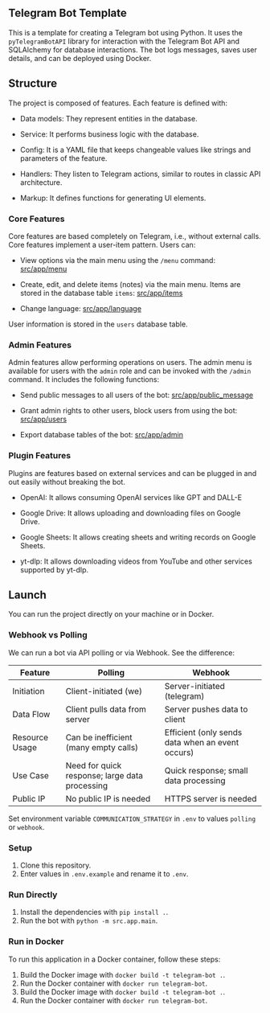 ## Telegram Bot Template

This is a template for creating a Telegram bot using Python. It uses the `pyTelegramBotAPI` library for interaction with the Telegram Bot API and SQLAlchemy for database interactions. The bot logs messages, saves user details, and can be deployed using Docker.


## Structure

The project is composed of features. Each feature is defined with:

- Data models: They represent entities in the database.

- Service: It performs business logic with the database.

- Config: It is a YAML file that keeps changeable values like strings and parameters of the feature.

- Handlers: They listen to Telegram actions, similar to routes in classic API architecture.

- Markup: It defines functions for generating UI elements.

### Core Features

Core features are based completely on Telegram, i.e., without external calls. Core features implement a user-item pattern. Users can:

- View options via the main menu using the `/menu` command: [src/app/menu](src/app/menu)

- Create, edit, and delete items (notes) via the main menu. Items are stored in the database table `items`: [src/app/items](src/app/items)

- Change language: [src/app/language](src/app/language)

User information is stored in the `users` database table.

### Admin Features

Admin features allow performing operations on users. The admin menu is available for users with the `admin` role and can be invoked with the `/admin` command. It includes the following functions:

- Send public messages to all users of the bot: [src/app/public_message](src/app/public_message)

- Grant admin rights to other users, block users from using the bot: [src/app/users](src/app/users)

- Export database tables of the bot: [src/app/admin](src/app/admin)

### Plugin Features

Plugins are features based on external services and can be plugged in and out easily without breaking the bot.

- OpenAI: It allows consuming OpenAI services like GPT and DALL-E

- Google Drive: It allows uploading and downloading files on Google Drive.

- Google Sheets: It allows creating sheets and writing records on Google Sheets.

- yt-dlp: It allows downloading videos from YouTube and other services supported by yt-dlp.

## Launch

You can run the project directly on your machine or in Docker.

### Webhook vs Polling

We can run a bot via API polling or via Webhook. See the difference:

| Feature |	Polling |	Webhook |
| - | - | - |
| Initiation |	Client-initiated (we) |	Server-initiated (telegram) |
| Data Flow |	Client pulls data from server |	Server pushes data to client |
| Resource Usage |	Can be inefficient (many empty calls)	| Efficient (only sends data when an event occurs) |
| Use Case |	Need for quick response; large data processing | Quick response; small data processing |
| Public IP | No public IP is needed | HTTPS server is needed |

Set environment variable `COMMUNICATION_STRATEGY` in `.env` to values `polling` or `webhook`.

### Setup

1. Clone this repository.
2. Enter values in `.env.example` and rename it to `.env`.

### Run Directly

1. Install the dependencies with `pip install .`.
2. Run the bot with `python -m src.app.main`.

### Run in Docker

To run this application in a Docker container, follow these steps:

1. Build the Docker image with `docker build -t telegram-bot .`.
2. Run the Docker container with `docker run telegram-bot`.
1. Build the Docker image with `docker build -t telegram-bot .`.
2. Run the Docker container with `docker run telegram-bot`.
